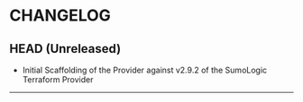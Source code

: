 CHANGELOG
=========

## HEAD (Unreleased)
* Initial Scaffolding of the Provider against v2.9.2 of the SumoLogic Terraform Provider

---
